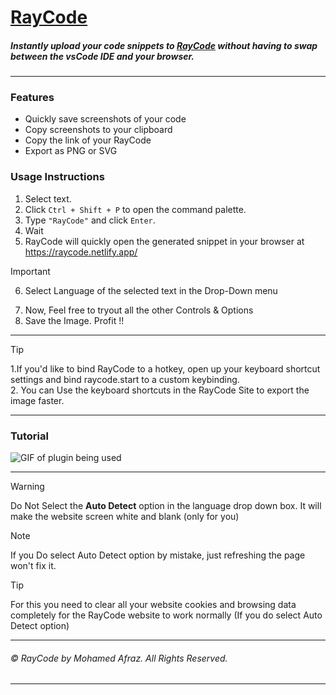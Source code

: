 # [RayCode](https://raycode.netlify.app/)

##### Instantly upload your code snippets to [RayCode](https://raycode.netlify.app) without having to swap between the vsCode IDE and your browser.
___

### Features

- Quickly save screenshots of your code
- Copy screenshots to your clipboard
- Copy the link of your RayCode
- Export as PNG or SVG

### Usage Instructions
1. Select text.
2. Click `Ctrl + Shift + P` to open the command palette.
3. Type `"RayCode"` and click `Enter`.
4. Wait
5. RayCode will quickly open the generated snippet in your browser at https://raycode.netlify.app/
> [!IMPORTANT]
> 6. Select Language of the selected text in the Drop-Down menu
7. Now, Feel free to tryout all the other Controls & Options 
8. Save the Image. Profit !!

___
> [!TIP]
> 1.If you'd like to bind RayCode to a hotkey, open up your keyboard shortcut settings and bind raycode.start to a custom keybinding. <br> 2. You can Use the keyboard shortcuts in the RayCode Site to export the image faster.
---

### Tutorial
![GIF of plugin being used](https://i.imgur.com/amr6YFB.gif)

---

> [!WARNING]
> Do Not Select the **Auto Detect** option in the language drop down box. It will make the website screen white and blank (only for you)

> [!NOTE]
> If you Do select Auto Detect option by mistake, just refreshing the page won't fix it.

>[!TIP]
> For this you need to clear all your website cookies and browsing data completely for the RayCode website to work normally (If you do select Auto Detect option)
---
###### &copy; RayCode by Mohamed Afraz. All Rights Reserved.
---
